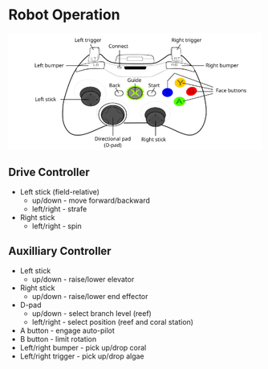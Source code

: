 # Robot Operation
<img src="360_controller.png" width="660px"/>

## Drive Controller
* Left stick (field-relative)
  * up/down - move forward/backward
  * left/right - strafe
* Right stick
  * left/right - spin

## Auxilliary Controller
* Left stick
  * up/down - raise/lower elevator
* Right stick
  * up/down - raise/lower end effector
* D-pad
  * up/down - select branch level (reef)
  * left/right - select position (reef and coral station)
* A button - engage auto-pilot
* B button - limit rotation
* Left/right bumper - pick up/drop coral 
* Left/right trigger - pick up/drop algae

